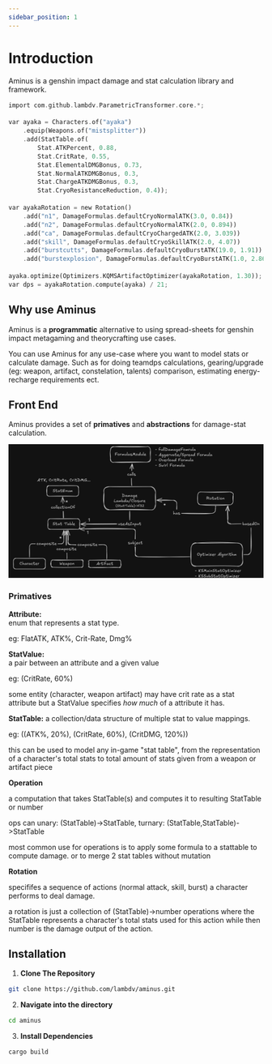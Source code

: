```yaml
---
sidebar_position: 1
---
```


# Introduction

Aminus is a genshin impact damage and stat calculation library and framework.


```rust
import com.github.lambdv.ParametricTransformer.core.*;

var ayaka = Characters.of("ayaka")
    .equip(Weapons.of("mistsplitter"))
    .add(StatTable.of(
        Stat.ATKPercent, 0.88,
        Stat.CritRate, 0.55,
        Stat.ElementalDMGBonus, 0.73,
        Stat.NormalATKDMGBonus, 0.3,
        Stat.ChargeATKDMGBonus, 0.3,
        Stat.CryoResistanceReduction, 0.4));

var ayakaRotation = new Rotation()
    .add("n1", DamageFormulas.defaultCryoNormalATK(3.0, 0.84))
    .add("n2", DamageFormulas.defaultCryoNormalATK(2.0, 0.894))
    .add("ca", DamageFormulas.defaultCryoChargedATK(2.0, 3.039))
    .add("skill", DamageFormulas.defaultCryoSkillATK(2.0, 4.07))
    .add("burstcutts", DamageFormulas.defaultCryoBurstATK(19.0, 1.91))
    .add("burstexplosion", DamageFormulas.defaultCryoBurstATK(1.0, 2.86));

ayaka.optimize(Optimizers.KQMSArtifactOptimizer(ayakaRotation, 1.30));
var dps = ayakaRotation.compute(ayaka) / 21;
```


## Why use Aminus
 Aminus is a **programmatic** alternative to using spread-sheets for genshin impact metagaming and theorycrafting use cases. 

 You can use Aminus for any use-case where you want to model stats or calculate damage. Such as for doing teamdps calculations, gearing/upgrade (eg: weapon, artifact, constelation, talents) comparison, estimating energy-recharge requirements ect.

## Front End
 Aminus provides a set of **primatives** and **abstractions** for damage-stat calculation.

 ![UML](./img/UML.png)

 ### Primatives
  **Attribute:**  
  enum that represents a stat type. 
  
  eg: FlatATK, ATK%, Crit-Rate, Dmg%

  **StatValue:**  
  a pair between an attribute and a given value
  
  eg: (CritRate, 60%)

  some entity (character, weapon artifact) may have crit rate as a stat attribute but a StatValue specifies *how much* of a attribute it has.

 **StatTable:**
 a collection/data structure of multiple stat to value mappings.
 
 eg: ((ATK%, 20%), (CritRate, 60%), (CritDMG, 120%))
 
 this can be used to model any in-game "stat table", from the representation of a character's total stats to total amount of stats given from a weapon or artifact piece


**Operation**

a computation that takes StatTable(s) and computes it to resulting StatTable or number

ops can unary: (StatTable)->StatTable, turnary: (StatTable,StatTable)->StatTable

most common use for operations is to apply some formula to a stattable to compute damage. or to merge 2 stat tables without mutation

**Rotation**

specififes a sequence of actions (normal attack, skill, burst) a character performs to deal damage.

a rotation is just a collection of (StatTable)->number operations where the StatTable represents a character's total stats used for this action while then number is the damage output of the action.






## Installation
 1. **Clone The Repository**
   ```bash
   git clone https://github.com/lambdv/aminus.git 
   ```
 2. **Navigate into the directory**
  ```bash
  cd aminus
  ```
 3. **Install Dependencies**
   ```bash
   cargo build
   ```
